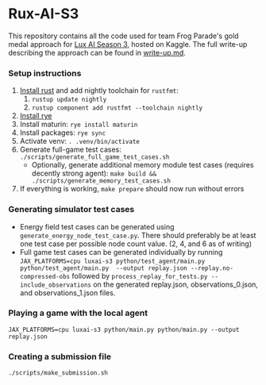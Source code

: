 # Rux-AI-S3

This repository contains all the code used for team Frog Parade's gold medal approach for [Lux AI Season 3](https://www.kaggle.com/competitions/lux-ai-season-3), hosted on Kaggle.
The full write-up describing the approach can be found in [write-up.md](https://github.com/IsaiahPressman/kaggle-lux-2024/blob/main/write-up.md).

### Setup instructions
1. [Install rust](https://www.rust-lang.org/tools/install) and add nightly toolchain for `rustfmt`:
   1. `rustup update nightly`
   2. `rustup component add rustfmt --toolchain nightly`
2. [Install rye](https://rye.astral.sh/guide/installation/)
3. Install maturin: `rye install maturin`
4. Install packages: `rye sync`
5. Activate venv: `. .venv/bin/activate`
6. Generate full-game test cases: `./scripts/generate_full_game_test_cases.sh`
   - Optionally, generate additional memory module test cases (requires decently strong agent):
   `make build && ./scripts/generate_memory_test_cases.sh`
7. If everything is working, `make prepare` should now run without errors


### Generating simulator test cases
- Energy field test cases can be generated using `generate_energy_node_test_case.py`.
There should preferably be at least one test case per possible node count value. 
(2, 4, and 6 as of writing)
- Full game test cases can be generated individually by running
`JAX_PLATFORMS=cpu luxai-s3 python/test_agent/main.py python/test_agent/main.py 
--output replay.json --replay.no-compressed-obs`
followed by `process_replay_for_tests.py --include_observations` on the generated 
replay.json, observations_0.json, and observations_1.json files.


### Playing a game with the local agent
`JAX_PLATFORMS=cpu luxai-s3 python/main.py python/main.py --output replay.json`


### Creating a submission file
`./scripts/make_submission.sh`
